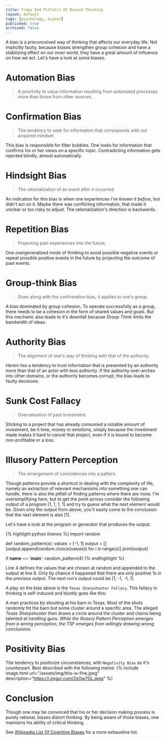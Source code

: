 ```yaml
---
title: Traps And Pitfalls Of Biased Thinking
layout: default
tags: [psychology, biases]
published: true
archived: false
---
```

A bias is a preconceived way of thinking that affects our everyday life. Not implicitly faulty, because biases strengthen group cohesion and have a stabilizing effect on our inner world, they have a great amount of influence on how we act. Let's have a look at some biases.

# Automation Bias
> A proclivity to value information resulting from automated processes more than those from other sources.

# Confirmation Bias
> The tendency to seek for information that corresponds with our acquired mindset.

This bias is responsible for filter bubbles. One looks for information that confirms his or her views on a specific topic. Contradicting information gets rejected blindly, almost automatically.

# Hindsight Bias
> The rationalization of an event after it occurred.

An indication for this bias is when one experiences *I've known it before*, but didn't act on it. Maybe there was conflicting information, that made it unclear or too risky to adjust. The rationalization's direction is backwards.

# Repetition Bias
> Projecting past experiences into the future.

One overgeneralized mode of thinking to avoid possible negative events or repeat possible positive events in the future by projecting the outcome of past events.

# Group-think Bias
> Goes along with the confirmation bias, it applies to one's group.

A bias dominated by group cohesion. To operate successfully as a group, there needs to be a cohesion in the form of shared values and goals. But this mechanic also leads to it's downfall because *Group Think* limits the bandwidth of ideas.

# Authority Bias
> The alignment of one's way of thinking with that of the authority.

Herein lies a tendency to trust information that is presented by an authority more than that of an actor with less authority. If the authority over-arches into other domains, or the authority becomes corrupt, the bias leads to faulty decisions.

# Sunk Cost Fallacy
> Overvaluation of past investment.

Sticking to a project that has already consumed a notable amount of investment, be it time, money or emotions, simply because the investment made makes it hard to cancel that project, even if it is bound to become non-profitable or a loss.

# Illusory Pattern Perception
> The arrangement of coincidences into a pattern.

Though patterns provide a shortcut in dealing with the complexity of life, namely an extraction of relevant mechanisms into something one can handle, there is also the pitfall of finding patterns where there are none. I'm oversimplifying here, but to get the point across consider the following output of a program [1, 1, 1, 1] and try to guess what the next element would be. Given only the output from above, you'll easily come to the conclusion that the next element is also [1].

Let's have a look at the program or generator that produces the output.

{% highlight python linenos %}
import random

def random_pattern(x):
    values = [-1, 1]
    output = []
    [output.append(random.choice(values)) for i in range(x)]
    print(output)


if __name__ == '__main__':
    random_pattern(4)
{% endhighlight %}

Line 4 defines the values that are chosen at random and appended to the output at line 6. Only by chance it happened that there are only positive 1s in the previous output. The next run's output could be [1, -1, -1, 1].

A play on the bias above is the `Texas Sharpshooter Fallacy`. This fallacy in thinking is self-induced and bluntly goes like this:

A man practices by shooting at his barn in Texas. Most of the shots randomly hit the barn but some cluster around a specific area. The alleged *Texas Sharpshooter* then draws a circle around the cluster and claims being talented at handling guns. *While the Illusory Pattern Perception emerges from a wrong perception, the TSF emerges from willingly drawing wrong conclusions.*

# Positivity Bias
The tendency to positivize circumstances, with `Negativity Bias` as it's counterpart. Best described with the following meme:
{% include image.html url="/assets/img/this-is-fine.jpeg" description="<a href='https://i.imgur.com/2sOw7GL.jpeg'>https://i.imgur.com/2sOw7GL.jpeg</a>" %}

# Conclusion
Though one may be convinced that his or her decision making process is purely rational, biases distort thinking. By being aware of those biases, one maintains his ability of critical thinking.

See [Wikipedia List Of Cognitive Biases](https://en.wikipedia.org/wiki/List_of_cognitive_biases) for a more exhaustive list.
